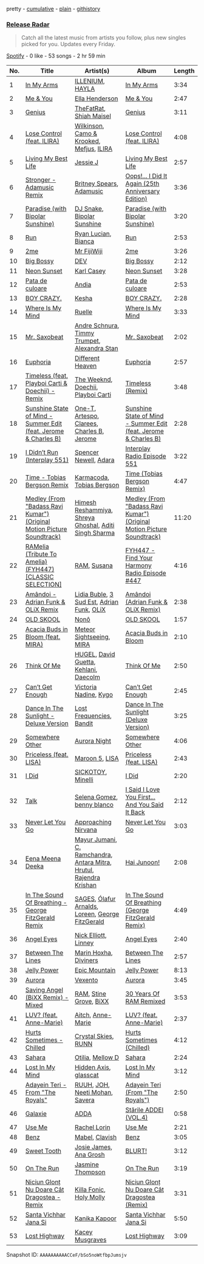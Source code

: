 pretty - [cumulative](/playlists/cumulative/37i9dQZEVXbvJfTkO3GeW5.md) - [plain](/playlists/plain/37i9dQZEVXbvJfTkO3GeW5) - [githistory](https://github.githistory.xyz/mdn522/spotify-playlist-archive/blob/main/playlists/plain/37i9dQZEVXbvJfTkO3GeW5)

### [Release Radar](https://open.spotify.com/playlist/37i9dQZEVXbvJfTkO3GeW5)

> Catch all the latest music from artists you follow, plus new singles picked for you\. Updates every Friday.

[Spotify](https://open.spotify.com/user/spotify) - 0 like - 53 songs - 2 hr 59 min

| No. | Title | Artist(s) | Album | Length |
|---|---|---|---|---|
| 1 | [In My Arms](https://open.spotify.com/track/6nJiqVmR1SyAu50GuDenIJ) | [ILLENIUM](https://open.spotify.com/artist/45eNHdiiabvmbp4erw26rg), [HAYLA](https://open.spotify.com/artist/4yX6mpMyBGf9UfvBB8JJrc) | [In My Arms](https://open.spotify.com/album/5QWkS6NoS33Nf3N0FomUzy) | 3:34 |
| 2 | [Me & You](https://open.spotify.com/track/4mSfyqUcjl0Zwb2YWYohyO) | [Ella Henderson](https://open.spotify.com/artist/7nDsS0l5ZAzMedVRKPP8F1) | [Me & You](https://open.spotify.com/album/4wTcGH918lQogI7Tyz7hEx) | 2:47 |
| 3 | [Genius](https://open.spotify.com/track/23eNt0vQPbTXHR5DuhsG8r) | [TheFatRat](https://open.spotify.com/artist/3OKg7YbOIatODzkRIbLJR4), [Shiah Maisel](https://open.spotify.com/artist/7wGFrLo9v8FKS2iWyYx75t) | [Genius](https://open.spotify.com/album/6GsH4LsjueKEGDkUbDXRHV) | 3:11 |
| 4 | [Lose Control \(feat\. ILIRA\)](https://open.spotify.com/track/7v11L9CN3sL9BDdiNrmpRe) | [Wilkinson](https://open.spotify.com/artist/6m8itYST9ADjBIYevXSb1r), [Camo & Krooked](https://open.spotify.com/artist/2N8IPNZTiNo3nj4mreOlHU), [Mefjus](https://open.spotify.com/artist/54qqaSH6byJIb8eFWxe3Pj), [ILIRA](https://open.spotify.com/artist/6mzs66iVW15C5iLt0JLt41) | [Lose Control \(feat\. ILIRA\)](https://open.spotify.com/album/0SXIPcP2hyjWKuZxZK1nOO) | 4:08 |
| 5 | [Living My Best Life](https://open.spotify.com/track/4zSPRXPBgSRuNTrZT7Qdog) | [Jessie J](https://open.spotify.com/artist/2gsggkzM5R49q6jpPvazou) | [Living My Best Life](https://open.spotify.com/album/6ZLHC89iebjZDtcMIXgRPn) | 2:57 |
| 6 | [Stronger \- Adamusic Remix](https://open.spotify.com/track/0ot5Bq9Imz42dUGN8a4oAG) | [Britney Spears](https://open.spotify.com/artist/26dSoYclwsYLMAKD3tpOr4), [Adamusic](https://open.spotify.com/artist/6NVuPXuS5axNUoOmNBPIaT) | [Oops!..\. I Did It Again \(25th Anniversary Edition\)](https://open.spotify.com/album/3RRrDxe2LPTII2ySlOvlh6) | 3:36 |
| 7 | [Paradise \(with Bipolar Sunshine\)](https://open.spotify.com/track/10WWosq6z75o3WGRjL4v2D) | [DJ Snake](https://open.spotify.com/artist/540vIaP2JwjQb9dm3aArA4), [Bipolar Sunshine](https://open.spotify.com/artist/0CjWKoS55T7DOt0HJuwF1H) | [Paradise \(with Bipolar Sunshine\)](https://open.spotify.com/album/6V5S9DCZk49kkNsnIh9gt7) | 3:20 |
| 8 | [Run](https://open.spotify.com/track/5pxC1aBIkDAxa81jt71eeK) | [Ryan Lucian](https://open.spotify.com/artist/3G0LbPtRVV7lsCEJ4RDChX), [Bianca](https://open.spotify.com/artist/43BmOTbp0fKzSvC4YxykMl) | [Run](https://open.spotify.com/album/0wjTPw98ZQc3zFHjFuGuyI) | 2:53 |
| 9 | [2me](https://open.spotify.com/track/6Y7ZiIyS2scxJLT7xEsl5M) | [Mr FijiWiji](https://open.spotify.com/artist/2uEo8Rajpdz1AqineCVLHq) | [2me](https://open.spotify.com/album/4XTPi3yPwMDp93ju9I4YPJ) | 3:26 |
| 10 | [Big Bossy](https://open.spotify.com/track/0QD1rxIDJUlR2oKcaNHkVI) | [DEV](https://open.spotify.com/artist/7Ip2u3e5Nv6fFb5xyIHxEE) | [Big Bossy](https://open.spotify.com/album/3qqgkyqt3JuAz0Hebe5qnj) | 2:12 |
| 11 | [Neon Sunset](https://open.spotify.com/track/2u3ICKX51O3CSbLhpOuvlx) | [Karl Casey](https://open.spotify.com/artist/4oGlqi5TaK8r8K50fQhUbe) | [Neon Sunset](https://open.spotify.com/album/6yE0VgnQyiWCSnuv6u8jCZ) | 3:28 |
| 12 | [Pata de culoare](https://open.spotify.com/track/5s8Vd9V3oGoa9r19L5ypAQ) | [Andia](https://open.spotify.com/artist/6Jwwt3X2qSFanYwEHcvBkn) | [Pata de culoare](https://open.spotify.com/album/5D85ln9DnFG7290Jczuddo) | 2:53 |
| 13 | [BOY CRAZY.](https://open.spotify.com/track/5CiPDLxXmUG7Fk5yjlNy9n) | [Kesha](https://open.spotify.com/artist/6LqNN22kT3074XbTVUrhzX) | [BOY CRAZY.](https://open.spotify.com/album/5vbKk8Ki7HxcDUCYh5EUZc) | 2:28 |
| 14 | [Where Is My Mind](https://open.spotify.com/track/1snWk07ivJshhugo1nC9xe) | [Ruelle](https://open.spotify.com/artist/5tIkXJTex4JY7cv9mmgAZx) | [Where Is My Mind](https://open.spotify.com/album/6lm9QmItwCZH5dyERF3Vi7) | 3:33 |
| 15 | [Mr\. Saxobeat](https://open.spotify.com/track/3jfN9BwqDUGUjGUH9Xzm18) | [Andre Schnura](https://open.spotify.com/artist/1kVBxbzTGmSjLrr3dPioHK), [Timmy Trumpet](https://open.spotify.com/artist/0CbeG1224FS58EUx4tPevZ), [Alexandra Stan](https://open.spotify.com/artist/0BmLNz4nSLfoWYW1cYsElL) | [Mr\. Saxobeat](https://open.spotify.com/album/3o0d7R3rlAlDCU2djq8tkq) | 2:02 |
| 16 | [Euphoria](https://open.spotify.com/track/4ikJ2T2A1NgQOy2uOPoeRG) | [Different Heaven](https://open.spotify.com/artist/0pCGA9tdtbWwo1pKIs0CFx) | [Euphoria](https://open.spotify.com/album/6s3siBRzhvjiZgGS1V2orv) | 2:57 |
| 17 | [Timeless \(feat\. Playboi Carti & Doechii\) \- Remix](https://open.spotify.com/track/7kJyHFVVZMv1wQYRU9de9d) | [The Weeknd](https://open.spotify.com/artist/1Xyo4u8uXC1ZmMpatF05PJ), [Doechii](https://open.spotify.com/artist/4E2rKHVDssGJm2SCDOMMJB), [Playboi Carti](https://open.spotify.com/artist/699OTQXzgjhIYAHMy9RyPD) | [Timeless \(Remix\)](https://open.spotify.com/album/0FWdxPnncm63s91g0PkTvv) | 3:48 |
| 18 | [Sunshine State of Mind \- Summer Edit \(feat\. Jerome & Charles B\)](https://open.spotify.com/track/29FwJKJPpEzM1jlG5lfpQt) | [One\-T](https://open.spotify.com/artist/70W0ftdGNlFkgrqu5O0QiI), [Artespo](https://open.spotify.com/artist/1dJI9jhj8Avyu4Q5ncqJW6), [Clarees](https://open.spotify.com/artist/5preGCl6y5PCh5UYFQSlDl), [Charles B](https://open.spotify.com/artist/1r2acF91AoYoHYrQYY9wCO), [Jerome](https://open.spotify.com/artist/4xcDVatLFh6qlcm41er3LV) | [Sunshine State of Mind \- Summer Edit \(feat\. Jerome & Charles B\)](https://open.spotify.com/album/5dReqf073DC1opeD7KWWfl) | 2:28 |
| 19 | [I Didn’t Run \(Interplay 551\)](https://open.spotify.com/track/4nGFSVP1WPmySZQEoaDlhx) | [Spencer Newell](https://open.spotify.com/artist/5TuPKF4PK5PDgGuR9PlGfv), [Adara](https://open.spotify.com/artist/3ZejoaXlP3oqmmTseylLDY) | [Interplay Radio Episode 551](https://open.spotify.com/album/177jxDDJwxBMEGGLMbaWAG) | 3:22 |
| 20 | [Time \- Tobias Bergson Remix](https://open.spotify.com/track/5pmneDPAbPNmnV5rJXtrDK) | [Karmacoda](https://open.spotify.com/artist/4X45nKUBNLpHB92NUo3TQE), [Tobias Bergson](https://open.spotify.com/artist/0OaBO8SytZzvzAO3NOWiv3) | [Time \(Tobias Bergson Remix\)](https://open.spotify.com/album/7dJcr0BoOJGjwC0PXup8oy) | 4:47 |
| 21 | [Medley \(From "Badass Ravi Kumar"\) \(Original Motion Picture Soundtrack\)](https://open.spotify.com/track/2KFjCPuoVsVuJq3Zt71g1i) | [Himesh Reshammiya](https://open.spotify.com/artist/0sSxphmGskGCKlwB9xa6WU), [Shreya Ghoshal](https://open.spotify.com/artist/0oOet2f43PA68X5RxKobEy), [Aditi Singh Sharma](https://open.spotify.com/artist/4iW4xSfMEIvrXM0Iu3aFDY) | [Medley \(From "Badass Ravi Kumar"\) \(Original Motion Picture Soundtrack\)](https://open.spotify.com/album/4KqyX9j2sZKsj0UqskPXhN) | 11:20 |
| 22 | [RAMelia \(Tribute To Amelia\) \(FYH447\) \[CLASSIC SELECTION\]](https://open.spotify.com/track/4PrGF9i1Ag2I3Yqe94ft8a) | [RAM](https://open.spotify.com/artist/4f0a5IgkYFHFts5Z9N9SDX), [Susana](https://open.spotify.com/artist/5T8x61HRsjZo0CwH1rs6Kf) | [FYH447 \- Find Your Harmony Radio Episode \#447](https://open.spotify.com/album/1EaqbCgr5YIV4Z44rzjrtj) | 4:16 |
| 23 | [Amândoi \- Adrian Funk & OLiX Remix](https://open.spotify.com/track/0hUJZwyq3aySTwLxmW6zvL) | [Lidia Buble](https://open.spotify.com/artist/69JOH9w7UtJrKnbUpcW2gH), [3 Sud Est](https://open.spotify.com/artist/0niQ4Q9nI1Qh0BHpT3b4NC), [Adrian Funk](https://open.spotify.com/artist/137Uwlc7smmz9WOgle0Xqy), [OLiX](https://open.spotify.com/artist/7sILdaGFQhzXk7hJVQ2z5A) | [Amândoi \(Adrian Funk & OLiX Remix\)](https://open.spotify.com/album/1poG0b5DUXD9kc3mDEGEew) | 2:38 |
| 24 | [OLD SKOOL](https://open.spotify.com/track/2oSLFgyPzc5TgMAQoqCHsc) | [Nonô](https://open.spotify.com/artist/2izgj6WOKJsuCRCQUKOoVO) | [OLD SKOOL](https://open.spotify.com/album/1SBP1vpPmYwhEndwxHC9Dg) | 1:57 |
| 25 | [Acacia Buds in Bloom \(feat\. MIRA\)](https://open.spotify.com/track/6LoZ6Dvl4NM46TFBpX4Z4K) | [Meteor Sightseeing](https://open.spotify.com/artist/3WsGXqwXeqbZcjVKzlXOpT), [MIRA](https://open.spotify.com/artist/2nMFC7hWK0haX8ilvRpb59) | [Acacia Buds in Bloom](https://open.spotify.com/album/4NcGX9rHyPULceFTFSTYbr) | 2:10 |
| 26 | [Think Of Me](https://open.spotify.com/track/3RvkuiK2x5BlSQWYqTYjIS) | [HUGEL](https://open.spotify.com/artist/5PlfkPxwCpRRWQJBxCa0By), [David Guetta](https://open.spotify.com/artist/1Cs0zKBU1kc0i8ypK3B9ai), [Kehlani](https://open.spotify.com/artist/0cGUm45nv7Z6M6qdXYQGTX), [Daecolm](https://open.spotify.com/artist/1IFAU4mznUcfPVP9z2c24N) | [Think Of Me](https://open.spotify.com/album/6CjFvd1Oj0cljGm226jCvH) | 2:50 |
| 27 | [Can’t Get Enough](https://open.spotify.com/track/6zY829UlOMYoOIULHiGIZz) | [Victoria Nadine](https://open.spotify.com/artist/59ha4Qt5jtbrFQljKZrx8K), [Kygo](https://open.spotify.com/artist/23fqKkggKUBHNkbKtXEls4) | [Can’t Get Enough](https://open.spotify.com/album/3AjPHQqgkjcqwhpRxwiFP2) | 2:45 |
| 28 | [Dance In The Sunlight \- Deluxe Version](https://open.spotify.com/track/33WxwRWgwcUBBffIvLROrh) | [Lost Frequencies](https://open.spotify.com/artist/7f5Zgnp2spUuuzKplmRkt7), [Bandit](https://open.spotify.com/artist/4mI8m4MJtY9yKLsxxa3Ri2) | [Dance In The Sunlight \(Deluxe Version\)](https://open.spotify.com/album/7ytCyBfBRY6dM1y9LugQOI) | 3:25 |
| 29 | [Somewhere Other](https://open.spotify.com/track/7hUZ66llR7pZCw4qDtEoxK) | [Aurora Night](https://open.spotify.com/artist/58PDMEzS2t3Ud9cI5epA12) | [Somewhere Other](https://open.spotify.com/album/3YbPvW30VWDwcwT6vwQADU) | 4:06 |
| 30 | [Priceless \(feat\. LISA\)](https://open.spotify.com/track/5MI9rnOsAayuxi7pKVydNg) | [Maroon 5](https://open.spotify.com/artist/04gDigrS5kc9YWfZHwBETP), [LISA](https://open.spotify.com/artist/5L1lO4eRHmJ7a0Q6csE5cT) | [Priceless \(feat\. LISA\)](https://open.spotify.com/album/0JfWflwFS8yOSELbH7bDbQ) | 2:43 |
| 31 | [I Did](https://open.spotify.com/track/2Lcd6VzN6n80RhW3SbPqoM) | [SICKOTOY](https://open.spotify.com/artist/4oE7f7lNFkh0EbEZWEawBF), [Minelli](https://open.spotify.com/artist/5T0j6On1EthT2QVNXh8vqc) | [I Did](https://open.spotify.com/album/0IAyUqUPKPMc2WPZlwe6m1) | 2:20 |
| 32 | [Talk](https://open.spotify.com/track/2TuxpGjF4fPTNLMXP28xYb) | [Selena Gomez](https://open.spotify.com/artist/0C8ZW7ezQVs4URX5aX7Kqx), [benny blanco](https://open.spotify.com/artist/5CiGnKThu5ctn9pBxv7DGa) | [I Said I Love You First..\. And You Said It Back](https://open.spotify.com/album/5Gb94494MtenpCCWoNX0e5) | 2:12 |
| 33 | [Never Let You Go](https://open.spotify.com/track/7bHjjnPDyHjUUxUspmqZC6) | [Approaching Nirvana](https://open.spotify.com/artist/3sS2Q1UZuUXL7TZSbQumDI) | [Never Let You Go](https://open.spotify.com/album/0nfmwsB7cvi0u1JOhHwtRf) | 3:03 |
| 34 | [Eena Meena Deeka](https://open.spotify.com/track/3Z6uV8hO1bjEntcKX0w51W) | [Mayur Jumani](https://open.spotify.com/artist/1UdoO4D61N7yBby4yUgNSE), [C\. Ramchandra](https://open.spotify.com/artist/4tuzg2QDbDF6ytPrszs4q1), [Antara Mitra](https://open.spotify.com/artist/2UwDJeoMqYers5Jmm75zm2), [Hrutul](https://open.spotify.com/artist/6AoIk9DDhoc4bl1UlMNL6A), [Rajendra Krishan](https://open.spotify.com/artist/0wfdmeqX8y9eyNIX9lV0Or) | [Hai Junoon!](https://open.spotify.com/album/7dkecpaAsIDe2nnbO1nZq7) | 2:08 |
| 35 | [In The Sound Of Breathing \- George FitzGerald Remix](https://open.spotify.com/track/3EIi1v4tLTY1G0EIxVPuoD) | [SAGES](https://open.spotify.com/artist/5V57PJiPMsZflHN9dqoCSJ), [Ólafur Arnalds](https://open.spotify.com/artist/7E3BRXV9ZbCt5lQTCXMTia), [Loreen](https://open.spotify.com/artist/49aaHxvAJ0tCh0F15OnwIl), [George FitzGerald](https://open.spotify.com/artist/3KOHpygRuo1ruQAbEneR3t) | [In The Sound Of Breathing \(George FitzGerald Remix\)](https://open.spotify.com/album/4nhaONxYBJkfFvAv7Lpbnk) | 4:49 |
| 36 | [Angel Eyes](https://open.spotify.com/track/1FubAZTvvg5XbS9r5fSeHN) | [Nick Elliott](https://open.spotify.com/artist/5XDsMWG80WbtIJnFc3rLzL), [Linney](https://open.spotify.com/artist/0vomb9Zaob10lPzxBcIiNb) | [Angel Eyes](https://open.spotify.com/album/4uqFalhOkPWcc3TGdJ4amz) | 2:40 |
| 37 | [Between The Lines](https://open.spotify.com/track/0eNQUpPDSYWc6USz0K2gW1) | [Marin Hoxha](https://open.spotify.com/artist/69kFCyHDE14cRD1cctCCcd), [Diviners](https://open.spotify.com/artist/22lnnGKlaDxk8sfzCNRJuA) | [Between The Lines](https://open.spotify.com/album/0mZLlkt7UjY1muqP7Ba6zv) | 2:57 |
| 38 | [Jelly Power](https://open.spotify.com/track/1UdwkWE6eM1gHHUFhqMOBT) | [Epic Mountain](https://open.spotify.com/artist/7meq0SFt3BxWzjbt5EVBbT) | [Jelly Power](https://open.spotify.com/album/6iFxe3YXk18mg0jSlMknTr) | 8:13 |
| 39 | [Aurora](https://open.spotify.com/track/3R9zNnJC5lAu5vyMFSEIxw) | [Vexento](https://open.spotify.com/artist/3tYJfCciy07wTBt2HpjCQw) | [Aurora](https://open.spotify.com/album/40CKKZVS2y0z25TWvAJ1pA) | 3:45 |
| 40 | [Saving Angel \(BiXX Remix\) \- Mixed](https://open.spotify.com/track/4b5f8sMdUj2Do8UrMC5TgQ) | [RAM](https://open.spotify.com/artist/4f0a5IgkYFHFts5Z9N9SDX), [Stine Grove](https://open.spotify.com/artist/51GkQKgac6wqdicVA2DvPu), [BiXX](https://open.spotify.com/artist/4RiwBL7Ca5pV4qR7gRmEOh) | [30 Years Of RAM Remixed](https://open.spotify.com/album/6a9gKEIi4KJPO2n7XEDKWN) | 3:53 |
| 41 | [LUV? \(feat\. Anne\-Marie\)](https://open.spotify.com/track/4kSXfaTJzXGkEdGBQBl0MB) | [Aitch](https://open.spotify.com/artist/2PJEagPIxaBugeMjIyKVXF), [Anne\-Marie](https://open.spotify.com/artist/1zNqDE7qDGCsyzJwohVaoX) | [LUV? \(feat\. Anne\-Marie\)](https://open.spotify.com/album/5ypPFVTmsSQ5Os2hqHVxTM) | 2:37 |
| 42 | [Hurts Sometimes \- Chilled](https://open.spotify.com/track/5CTYawFrCofNYZEyJHFMeb) | [Crystal Skies](https://open.spotify.com/artist/6HraHl4uwIQFixUu3J49BK), [RUNN](https://open.spotify.com/artist/3l0H4QNiYYNdIsnZ4JgJAg) | [Hurts Sometimes \(Chilled\)](https://open.spotify.com/album/1523kZBbYSRvcubizs1etY) | 4:12 |
| 43 | [Sahara](https://open.spotify.com/track/5lYzgUqATqtLC5J0zMyxBo) | [Otilia](https://open.spotify.com/artist/6RQDTlies3nrNDJwXvbBZT), [Mellow D](https://open.spotify.com/artist/7tH8oZj2nLERlp2hE5QNjp) | [Sahara](https://open.spotify.com/album/5HHaJj5ikl2WrSgzT6kQPS) | 2:24 |
| 44 | [Lost In My Mind](https://open.spotify.com/track/2sQFe1rL8WomK1ip40dHbj) | [Hidden Axis](https://open.spotify.com/artist/2yccyWCH3p3R8ZZXMGBq30), [glasscat](https://open.spotify.com/artist/1iZIgKdk4aQdTSupTIcRSQ) | [Lost In My Mind](https://open.spotify.com/album/1pFUliqlj8wqPdEklhg2U5) | 3:12 |
| 45 | [Adayein Teri \- From "The Royals"](https://open.spotify.com/track/4t2Wcw03bluxt7j9PNv2rV) | [RUUH](https://open.spotify.com/artist/70OyR3fSaGkXpkr1hMm9KQ), [JOH](https://open.spotify.com/artist/6chON6pmc2A5MZ2g4oDrNk), [Neeti Mohan](https://open.spotify.com/artist/3ZxZ03fj3tXBZHZWzvaLSM), [Savera](https://open.spotify.com/artist/3CVXA5TAWpmfGPqyMqXpPb) | [Adayein Teri \(From "The Royals"\)](https://open.spotify.com/album/3NpuFZfHcSY36SbSk6xt1Q) | 2:50 |
| 46 | [Galaxie](https://open.spotify.com/track/0C3Wy6PUyEUkLxlTItLwnC) | [ADDA](https://open.spotify.com/artist/1lYjAYTw1QBVxIwVrZ1eTy) | [Stările ADDEI \(VOL.4\)](https://open.spotify.com/album/2StYbb1hfn4InPU93lpoqy) | 0:58 |
| 47 | [Use Me](https://open.spotify.com/track/6HMrUDYAFj6TXXzmGHwBvy) | [Rachel Lorin](https://open.spotify.com/artist/5DfLOANcWMxdeenpJ6Ksd2) | [Use Me](https://open.spotify.com/album/4qU7rN3Lp6h5hW814oOrNP) | 2:21 |
| 48 | [Benz](https://open.spotify.com/track/5Fs6Vjs2h8HlQWKgOENWes) | [Mabel](https://open.spotify.com/artist/1MIVXf74SZHmTIp4V4paH4), [Clavish](https://open.spotify.com/artist/4ygR3mAG9AsBRVKIlmFYP1) | [Benz](https://open.spotify.com/album/52fbcfvgainVZDsJbDwjzb) | 3:05 |
| 49 | [Sweet Tooth](https://open.spotify.com/track/7m4qEFtEtXadB7wPGIKF9g) | [Josie James](https://open.spotify.com/artist/4lvQeMOBIb26KSoPaYXMI2), [Ana Grosh](https://open.spotify.com/artist/1EHA30IXQPf3PXKZ8mNHD6) | [BLURT!](https://open.spotify.com/album/3ExTGyK7dzPliX2GW95fFf) | 3:12 |
| 50 | [On The Run](https://open.spotify.com/track/4WVjWMEhBSn3p99hD4v15b) | [Jasmine Thompson](https://open.spotify.com/artist/2TL8gYTNgD6nXkyuUdDrMg) | [On The Run](https://open.spotify.com/album/1bY412UI4q6K8rX2hrRVW6) | 3:19 |
| 51 | [Niciun Glonț Nu Doare Cât Dragostea \- Remix](https://open.spotify.com/track/1EqTy8oh6EBbANlQdBwSo6) | [Killa Fonic](https://open.spotify.com/artist/20SBqzpuFoymhieHTNHUgl), [Holy Molly](https://open.spotify.com/artist/4ljZpmnnnA1ezEdylZuNLK) | [Niciun Glonț Nu Doare Cât Dragostea \(Remix\)](https://open.spotify.com/album/6INY7RMQtZV7gWK6JZ4Jx6) | 3:31 |
| 52 | [Santa Vichhar Jana Si](https://open.spotify.com/track/1078FkvN8GnnEVICQSBftE) | [Kanika Kapoor](https://open.spotify.com/artist/6qcIg4IPLulyc03mWR87N8) | [Santa Vichhar Jana Si](https://open.spotify.com/album/1RjLh6LYgRZQTfm36zT9c5) | 5:50 |
| 53 | [Lost Highway](https://open.spotify.com/track/7okG4aydS3Sb8xZvI3BvLH) | [Kacey Musgraves](https://open.spotify.com/artist/70kkdajctXSbqSMJbQO424) | [Lost Highway](https://open.spotify.com/album/75xRAiBzaIxASbYLy8EJdf) | 3:09 |

Snapshot ID: `AAAAAAAAAACCeF/bSo5noWtfbpJumsjv`
